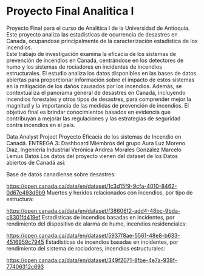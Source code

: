 # Proyecto Final Analitica I
Proyecto Final para el curso de Analitica I de la Universidad de Antioquia.  Este proyecto analiza las estadisticas de ocurrencia de desastres en Canada, ocupandose principalmente de la caracterización estadistica de los incendios.  
Este trabajo de investigación examina la eficacia de los sistemas de prevención de incendios en Canadá, centrándose en los detectores de humo y los sistemas de rociadores en incidentes de incendios estructurales. El estudio analiza los datos disponibles en las bases de datos abiertas para proporcionar información sobre el impacto de estos sistemas en la mitigación de los daños causados por los incendios. Además, se contextualiza el panorama general de desastres en Canadá, incluyendo incendios forestales y otros tipos de desastres, para comprender mejor la magnitud y la importancia de las medidas de prevención de incendios. El objetivo final es brindar conocimientos basados en evidencia que contribuyan a mejorar las regulaciones y las estrategias de seguridad contra incendios en el país.

Data Analyst Project
Proyecto Eficacia de los sistemas de Incendio en Canadá.
ENTREGA 3: Dashboard
Miembros del grupo
Aura Luz Moreno Díaz, Ingeniería Industrial
Verónica Andrea Morales González
Marcelo Lemus
Datos
Los datos del proyecto vienen del dataset de los Datos abiertos de Canadá asi:

Base de datos canadiense sobre desastres:

https://open.canada.ca/data/en/dataset/1c3d15f9-9cfa-4010-8462-0d67e493d9b9
Muertes y heridos relacionados con incendios, por tipo de estructura:

https://open.canada.ca/data/en/dataset/f38606f2-add4-48bc-9bda-c8301fd419ef
Estadísticas de incendios basadas en incidentes, por rendimiento del dispositivo de alarma de humo, incendios residenciales:

https://open.canada.ca/data/en/dataset/5937f8ae-5561-48e8-b633-4516959c7945
Estadísticas de incendios basadas en incidentes, por rendimiento del sistema de rociadores, incendios estructurales:

https://open.canada.ca/data/en/dataset/349f2071-8fbe-4e7a-938f-77406312c693
